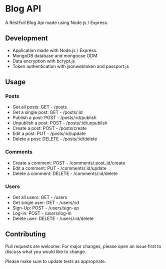 # Blog API

A RestFull Blog Api made using Node.js / Express.
## Development
- Application made with Node.js / Express.
- MongoDB database and mongoose ODM
- Data encryption with bcrypt.js
- Token authentication with jsonwebtoken and passport.js

## Usage
### Posts
- Get all posts: GET - /posts 
- Get a single post: GET - /posts/:id
- Publish a post: POST - /posts/:id/publish
- Unpublish a post: POST - /posts/:id/unpublish
- Create a post: POST - /posts/create
- Edit a post: PUT - /posts/:id/update
- Delete a post: DELETE - /posts/:id/delete
### Comments
- Create a comment: POST - /comments/:post_id/create
- Edit a comment: PUT - /comments/:id/update
- Delete a comment: DELETE - /comments/:id/delete
### Users
- Get all users: GET - /users
- Get single user: GET - /users/:id
- Sign-Up: POST - /users/sign-up
- Log-in: POST - /users/log-in
- Delete user: DELETE - /users/:id/delete





## Contributing
Pull requests are welcome. For major changes, please open an issue first to discuss what you would like to change.

Please make sure to update tests as appropriate.